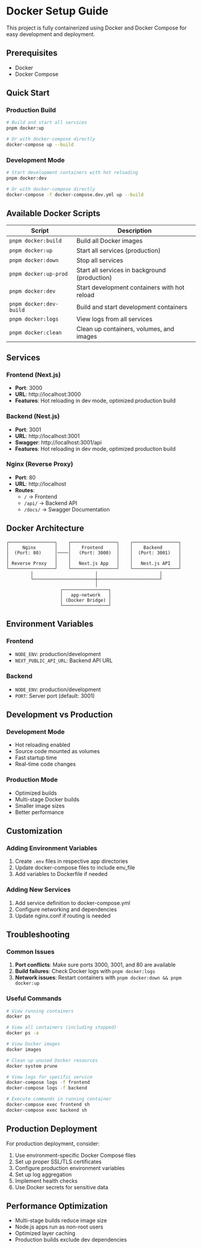# Docker Setup Guide

This project is fully containerized using Docker and Docker Compose for easy development and deployment.

## Prerequisites

- Docker
- Docker Compose

## Quick Start

### Production Build

```bash
# Build and start all services
pnpm docker:up

# Or with docker-compose directly
docker-compose up --build
```

### Development Mode

```bash
# Start development containers with hot reloading
pnpm docker:dev

# Or with docker-compose directly
docker-compose -f docker-compose.dev.yml up --build
```

## Available Docker Scripts

| Script | Description |
|--------|-------------|
| `pnpm docker:build` | Build all Docker images |
| `pnpm docker:up` | Start all services (production) |
| `pnpm docker:down` | Stop all services |
| `pnpm docker:up-prod` | Start all services in background (production) |
| `pnpm docker:dev` | Start development containers with hot reload |
| `pnpm docker:dev-build` | Build and start development containers |
| `pnpm docker:logs` | View logs from all services |
| `pnpm docker:clean` | Clean up containers, volumes, and images |

## Services

### Frontend (Next.js)
- **Port**: 3000
- **URL**: http://localhost:3000
- **Features**: Hot reloading in dev mode, optimized production build

### Backend (Nest.js)
- **Port**: 3001
- **URL**: http://localhost:3001
- **Swagger**: http://localhost:3001/api
- **Features**: Hot reloading in dev mode, optimized production build

### Nginx (Reverse Proxy)
- **Port**: 80
- **URL**: http://localhost
- **Routes**:
  - `/` → Frontend
  - `/api/` → Backend API
  - `/docs/` → Swagger Documentation

## Docker Architecture

```
┌─────────────────┐    ┌─────────────────┐    ┌─────────────────┐
│     Nginx       │    │    Frontend     │    │    Backend      │
│  (Port: 80)     │────│   (Port: 3000)  │    │  (Port: 3001)   │
│                 │    │                 │    │                 │
│ Reverse Proxy   │    │   Next.js App   │    │   Nest.js API   │
└─────────────────┘    └─────────────────┘    └─────────────────┘
         │                       │                       │
         └───────────────────────┼───────────────────────┘
                                 │
                    ┌─────────────────┐
                    │   app-network   │
                    │ (Docker Bridge) │
                    └─────────────────┘
```

## Environment Variables

### Frontend
- `NODE_ENV`: production/development
- `NEXT_PUBLIC_API_URL`: Backend API URL

### Backend
- `NODE_ENV`: production/development
- `PORT`: Server port (default: 3001)

## Development vs Production

### Development Mode
- Hot reloading enabled
- Source code mounted as volumes
- Fast startup time
- Real-time code changes

### Production Mode
- Optimized builds
- Multi-stage Docker builds
- Smaller image sizes
- Better performance

## Customization

### Adding Environment Variables

1. Create `.env` files in respective app directories
2. Update docker-compose files to include env_file
3. Add variables to Dockerfile if needed

### Adding New Services

1. Add service definition to docker-compose.yml
2. Configure networking and dependencies
3. Update nginx.conf if routing is needed

## Troubleshooting

### Common Issues

1. **Port conflicts**: Make sure ports 3000, 3001, and 80 are available
2. **Build failures**: Check Docker logs with `pnpm docker:logs`
3. **Network issues**: Restart containers with `pnpm docker:down && pnpm docker:up`

### Useful Commands

```bash
# View running containers
docker ps

# View all containers (including stopped)
docker ps -a

# View Docker images
docker images

# Clean up unused Docker resources
docker system prune

# View logs for specific service
docker-compose logs -f frontend
docker-compose logs -f backend

# Execute commands in running container
docker-compose exec frontend sh
docker-compose exec backend sh
```

## Production Deployment

For production deployment, consider:

1. Use environment-specific Docker Compose files
2. Set up proper SSL/TLS certificates
3. Configure production environment variables
4. Set up log aggregation
5. Implement health checks
6. Use Docker secrets for sensitive data

## Performance Optimization

- Multi-stage builds reduce image size
- Node.js apps run as non-root users
- Optimized layer caching
- Production builds exclude dev dependencies
